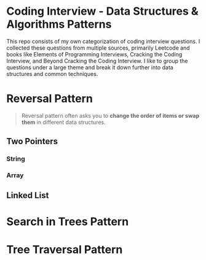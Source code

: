 # Coding Interview - Data Structures & Algorithms Patterns
This repo consists of my own categorization of coding interview questions. I collected these questions from multiple sources, primarily Leetcode and books like Elements of Programming Interviews, Cracking the Coding Interview, and Beyond Cracking the Coding Interview. I like to group the questions under a large theme and break it down further into data structures and common techniques.

# Reversal Pattern
> Reversal pattern often asks you to **change the order of items or swap them** in different data structures.
## Two Pointers 
### String
### Array
## Linked List 

# Search in Trees Pattern

# Tree Traversal Pattern
